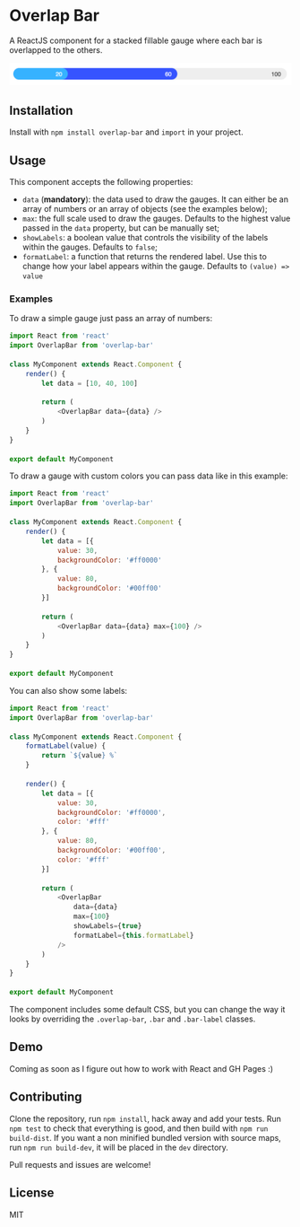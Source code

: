 # Overlap Bar

A ReactJS component for a stacked fillable gauge where each bar is overlapped to
the others.

![Overlap Bar](./overlap-bar.png)

## Installation

Install with `npm install overlap-bar` and `import` in your project.

## Usage

This component accepts the following properties:

- `data` (**mandatory**): the data used to draw the gauges. It can either be an
array of numbers or an array of objects (see the examples below);
- `max`: the full scale used to draw the gauges. Defaults to the highest value
passed in the `data` property, but can be manually set;
- `showLabels`: a boolean value that controls the visibility of the labels
within the gauges. Defaults to `false`;
- `formatLabel`: a function that returns the rendered label. Use this to change
how your label appears within the gauge. Defaults to `(value) => value`

### Examples

To draw a simple gauge just pass an array of numbers:

```javascript
import React from 'react'
import OverlapBar from 'overlap-bar'

class MyComponent extends React.Component {
    render() {
        let data = [10, 40, 100]

        return (
            <OverlapBar data={data} />
        )
    }
}

export default MyComponent
```

To draw a gauge with custom colors you can pass data like in this example:

```javascript
import React from 'react'
import OverlapBar from 'overlap-bar'

class MyComponent extends React.Component {
    render() {
        let data = [{
            value: 30,
            backgroundColor: '#ff0000'
        }, {
            value: 80,
            backgroundColor: '#00ff00'
        }]

        return (
            <OverlapBar data={data} max={100} />
        )
    }
}

export default MyComponent
```

You can also show some labels:

```javascript
import React from 'react'
import OverlapBar from 'overlap-bar'

class MyComponent extends React.Component {
    formatLabel(value) {
        return `${value} %`
    }

    render() {
        let data = [{
            value: 30,
            backgroundColor: '#ff0000',
            color: '#fff'
        }, {
            value: 80,
            backgroundColor: '#00ff00',
            color: '#fff'
        }]

        return (
            <OverlapBar
                data={data}
                max={100}
                showLabels={true}
                formatLabel={this.formatLabel}
            />
        )
    }
}

export default MyComponent
```

The component includes some default CSS, but you can change the way it looks by
overriding the `.overlap-bar`, `.bar` and `.bar-label` classes.

## Demo

Coming as soon as I figure out how to work with React and GH Pages :)

## Contributing

Clone the repository, run `npm install`, hack away and add your tests. Run
`npm test` to check that everything is good, and then build with
`npm run build-dist`. If you want a non minified bundled version with source
maps, run `npm run build-dev`, it will be placed in the `dev` directory.

Pull requests and issues are welcome!

## License

MIT

